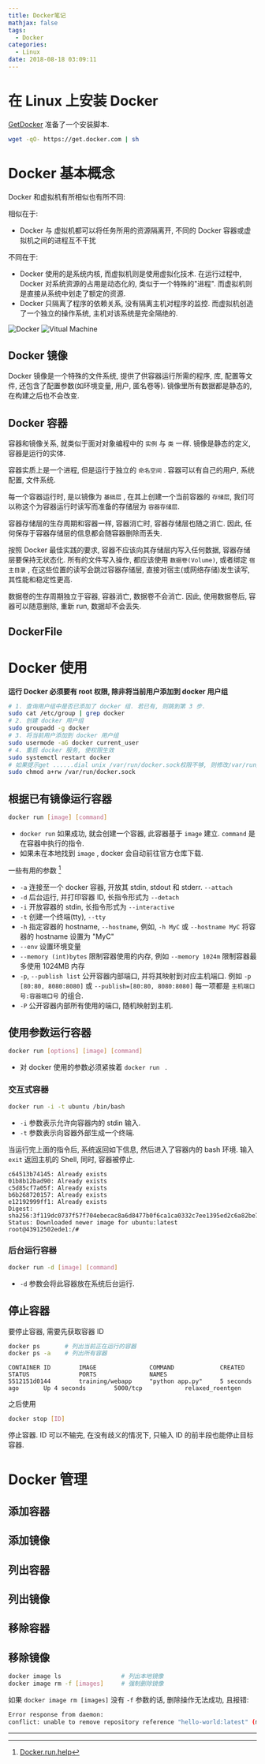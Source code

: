 ```yaml
---
title: Docker笔记
mathjax: false
tags:
  - Docker
categories:
  - Linux
date: 2018-08-18 03:09:11
---
```


# 在 Linux 上安装 Docker

[GetDocker](https://get.docker.com) 准备了一个安装脚本.

```sh
wget -qO- https://get.docker.com | sh
```

# Docker 基本概念

Docker 和虚拟机有所相似也有所不同:

相似在于:

- Docker 与 虚拟机都可以将任务所用的资源隔离开, 不同的 Docker 容器或虚拟机之间的进程互不干扰

不同在于:

- Docker 使用的是系统内核, 而虚拟机则是使用虚拟化技术. 在运行过程中, Docker 对系统资源的占用是动态化的, 类似于一个特殊的"进程". 而虚拟机则是直接从系统中划走了额定的资源.
- Docker 只隔离了程序的依赖关系, 没有隔离主机对程序的监控. 而虚拟机创造了一个独立的操作系统, 主机对该系统是完全隔绝的.

![Docker](https://www.docker.com/sites/default/files/Container%402x.png)
![Vitual Machine](https://www.docker.com/sites/default/files/VM%402x.png)

## Docker 镜像

Docker 镜像是一个特殊的文件系统, 提供了供容器运行所需的程序, 库, 配置等文件, 还包含了配置参数(如环境变量, 用户, 匿名卷等). 镜像里所有数据都是静态的, 在构建之后也不会改变.

## Docker 容器

容器和镜像关系, 就类似于面对对象编程中的 `实例` 与 `类` 一样. 镜像是静态的定义, 容器是运行的实体.

容器实质上是一个进程, 但是运行于独立的 `命名空间` . 容器可以有自己的用户, 系统配置, 文件系统.

每一个容器运行时, 是以镜像为 `基础层` , 在其上创建一个当前容器的 `存储层`, 我们可以称这个为容器运行时读写而准备的存储层为 `容器存储层`.

容器存储层的生存周期和容器一样, 容器消亡时, 容器存储层也随之消亡. 因此, 任何保存于容器存储层的信息都会随容器删除而丢失.

按照 Docker 最佳实践的要求, 容器不应该向其存储层内写入任何数据, 容器存储层要保持无状态化. 所有的文件写入操作, 都应该使用 `数据卷(Volume)`, 或者绑定 `宿主目录` , 在这些位置的读写会跳过容器存储层, 直接对宿主(或网络存储)发生读写, 其性能和稳定性更高.

数据卷的生存周期独立于容器, 容器消亡, 数据卷不会消亡. 因此, 使用数据卷后, 容器可以随意删除, 重新 run, 数据却不会丢失. 

## DockerFile

# Docker 使用

**运行 Docker 必须要有 root 权限, 除非将当前用户添加到 docker 用户组**

```sh
# 1. 查询用户组中是否已添加了 docker 组. 若已有, 则跳到第 3 步.
sudo cat /etc/group | grep docker
# 2. 创建 docker 用户组
sudo groupadd -g docker
# 3. 将当前用户添加到 docker 用户组
sudo usermode -aG docker current_user
# 4. 重启 docker 服务, 使权限生效
sudo systemctl restart docker
# 如果提示get ......dial unix /var/run/docker.sock权限不够, 则修改/var/run/docker.sock权限
sudo chmod a+rw /var/run/docker.sock
```

## 根据已有镜像运行容器

```sh
docker run [image] [command]
```

- `docker run` 如果成功, 就会创建一个容器, 此容器基于 `image` 建立. `command` 是在容器中执行的指令.
- 如果未在本地找到 `image` , docker 会自动前往官方仓库下载.

一些有用的参数 [^docker.run.help]

- `-a` 连接至一个 docker 容器, 开放其 stdin, stdout 和 stderr. `--attach`
- `-d` 后台运行, 并打印容器 ID, 长指令形式为 `--detach`
- `-i` 开放容器的 stdin, 长指令形式为 `--interactive`
- `-t` 创建一个终端(tty), `--tty`
- `-h` 指定容器的 hostname, `--hostname`, 例如, `-h MyC` 或 `--hostname MyC` 将容器的 hostname 设置为 "MyC"
- `--env` 设置环境变量
- `--memory (int)bytes` 限制容器使用的内存, 例如 `--memory 1024m` 限制容器最多使用 1024MB 内存
- `-p`, `--publish list` 公开容器内部端口, 并将其映射到对应主机端口. 例如 `-p [80:80, 8080:8080]` 或 `--publish=[80:80, 8080:8080]` 每一项都是 `主机端口号:容器端口号` 的组合.
- `-P` 公开容器内部所有使用的端口, 随机映射到主机.

## 使用参数运行容器

```sh
docker run [options] [image] [command]
```

- 对 docker 使用的参数必须紧挨着 `docker run ` .

### 交互式容器

```sh
docker run -i -t ubuntu /bin/bash
```

- `-i` 参数表示允许向容器内的 stdin 输入.
- `-t` 参数表示向容器外部生成一个终端.

当运行完上面的指令后, 系统返回如下信息, 然后进入了容器内的 bash 环境.
输入 `exit` 返回主机的 Shell, 同时, 容器被停止.

```
c64513b74145: Already exists
01b8b12bad90: Already exists
c5d85cf7a05f: Already exists
b6b268720157: Already exists
e12192999ff1: Already exists
Digest: sha256:3f119dc0737f57f704ebecac8a6d8477b0f6ca1ca0332c7ee1395ed2c6a82be7
Status: Downloaded newer image for ubuntu:latest
root@43912502ede1:/#
```

### 后台运行容器

```sh
docker run -d [image] [command]
```

- `-d` 参数会将此容器放在系统后台运行.

## 停止容器

要停止容器, 需要先获取容器 ID

```sh
docker ps       # 列出当前正在运行的容器
docker ps -a    # 列出所有容器
```

```
CONTAINER ID        IMAGE               COMMAND             CREATED             STATUS              PORTS               NAMES
5512151d0144        training/webapp     "python app.py"     5 seconds ago       Up 4 seconds        5000/tcp            relaxed_roentgen
```

之后使用

```sh
docker stop [ID]
```

停止容器. ID 可以不输完, 在没有歧义的情况下, 只输入 ID 的前半段也能停止目标容器.

# Docker 管理

## 添加容器
## 添加镜像
## 列出容器
## 列出镜像
## 移除容器
## 移除镜像

```sh
docker image ls                 # 列出本地镜像
docker image rm -f [images]     # 强制删除镜像
```

如果 `docker image rm [images]` 没有 `-f` 参数的话, 删除操作无法成功, 且报错:

```sh
Error response from daemon:
conflict: unable to remove repository reference "hello-world:latest" (must force) - container 79a139769099 is using its referenced image 2cb0d9787c4d
```

---

[^docker.run.help]: [Docker.run.help](/public/assert/resources/docker.run.help.html)
